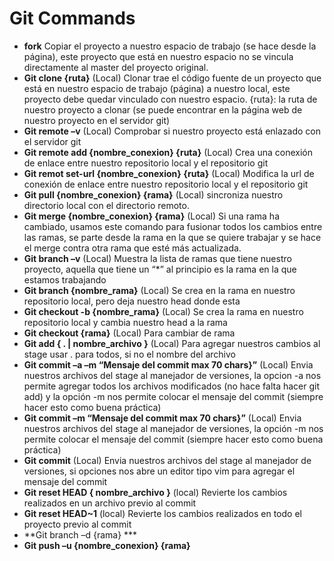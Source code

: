 Git Commands
==

* **fork** Copiar el proyecto a nuestro espacio de trabajo (se hace desde la
  página), este proyecto que está en nuestro espacio no se vincula directamente
  al master del proyecto original.
* **Git clone {ruta}**
(Local) Clonar trae el código fuente de un proyecto que está en nuestro espacio de trabajo (página) a nuestro local, este proyecto debe quedar vinculado con nuestro espacio.
{ruta}: la ruta de nuestro proyecto a clonar (se puede encontrar en la página web de nuestro proyecto en el servidor git)
* **Git remote –v** 
	(Local) Comprobar si nuestro proyecto está enlazado con el servidor git
* **Git remote add {nombre_conexion} {ruta}**
	(Local) Crea una conexión de enlace entre nuestro repositorio local y el repositorio git
* **Git remot set-url {nombre_conexion} {ruta}**
(Local) Modifica la url de conexión de enlace entre nuestro repositorio local y el repositorio git
* **Git pull {nombre_conexion} {rama}**
	(Local) sincroniza nuestro directorio local con el directorio remoto.
* **Git merge {nombre_conexion} {rama}**
(Local) Si una rama ha cambiado, usamos este comando para fusionar todos los cambios entre las ramas, se parte desde la rama en la que se quiere trabajar y se hace el merge contra otra rama que esté más actualizada.
* **Git branch –v**
(Local) Muestra la lista de ramas que tiene nuestro proyecto, aquella que tiene un “*” al principio es la rama en la que estamos trabajando
* **Git branch {nombre_rama}**
(Local) Se crea en la rama en nuestro repositorio local, pero deja nuestro head donde esta
* **Git checkout -b {nombre_rama}**
(Local) Se crea la rama en nuestro repositorio local y cambia nuestro head a la rama
* **Git checkout  {rama}**
(Local) Para cambiar de rama
* **Git add { . | nombre_archivo }**
(Local) Para agregar nuestros cambios al stage usar . para todos, si no el nombre del archivo
* **Git commit –a –m “Mensaje del commit max 70 chars}”**
(Local) Envia nuestros archivos del stage al manejador de versiones, la opcion -a nos permite agregar todos los archivos modificados (no hace falta hacer git add)
y la opción -m nos permite colocar el mensaje del commit (siempre hacer esto como buena práctica)
* **Git commit –m “Mensaje del commit max 70 chars}”**
(Local) Envia nuestros archivos del stage al manejador de versiones, la opción -m nos permite colocar el mensaje del commit (siempre hacer esto como buena práctica)
* **Git commit**
(Local) Envia nuestros archivos del stage al manejador de versiones, si opciones nos abre un editor tipo vim para agregar el mensaje del commit
* **Git reset HEAD { nombre_archivo }**
(local) Revierte los cambios realizados en un archivo previo al commit
* **Git reset HEAD~1**
(local) Revierte los cambios realizados en todo el proyecto previo al commit
* **Git branch –d {rama} ***
* **Git push –u {nombre_conexion} {rama}**


